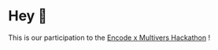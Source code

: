 # Hey 👋

This is our participation to the [Encode x Multivers Hackathon](https://www.encode.club/multiversx-hackathon) !
